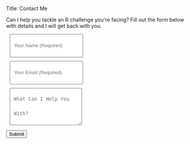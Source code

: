 Title: Contact Me

Can I help you tackle an R challenge you're facing? Fill out the form below with details and I will get back with you.

<style>

input {
  display: block;
  line-height: 3em;
  padding: 10px;
  margin: 10px;
}

textarea {
  display: block;
  line-height: 3em;
  padding: 10px;
  margin: 10px;
  rows: 6;
  columns: 50;
}

</style>

<form method="POST" action="https://formspree.io/mt.toth@gmail.com">  

  <input type="name" name="name" placeholder="Your Name (Required)">  

  <input type="email" name="email" placeholder="Your Email (Required)">  

  <textarea name="message" placeholder="What Can I Help You With?"></textarea>  

  <button type="submit">Submit</button>  

</form>